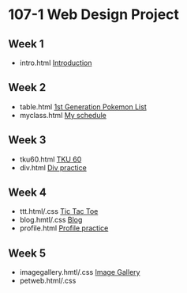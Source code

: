 # 107-1 Web Design Project 
## Week 1
* intro.html
[Introduction](https://kai881117.github.io/107-1-Web-Design/w01/intro.html)

## Week 2
* table.html
[1st Generation Pokemon List](https://kai881117.github.io/107-1-Web-Design/w02/table.html)
* myclass.html
[My schedule](https://kai881117.github.io/107-1-Web-Design/w02/myclass.html)

## Week 3
* tku60.html
[TKU 60](https://kai881117.github.io/107-1-Web-Design/w03/tku60.html)
* div.html
[Div practice](https://kai881117.github.io/107-1-Web-Design/w03/div.html)
## Week 4
* ttt.html/.css
[Tic Tac Toe](https://kai881117.github.io/107-1-Web-Design/w04/ttt.html)
* blog.hmtl/.css
[Blog](https://kai881117.github.io/107-1-Web-Design/w04/blog.html)
* profile.html
[Profile practice](https://kai881117.github.io/107-1-Web-Design/w04/profile.html)
## Week 5
* imagegallery.hmtl/.css
[Image Gallery]()
* petweb.html/.css
<!--stackedit_data:
eyJoaXN0b3J5IjpbMTc3Mzc2OTc5NCw3NDY4MDI2NDcsODk1MT
M2MjYzXX0=
-->